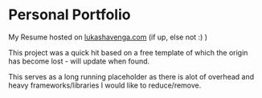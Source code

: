 # Personal Portfolio


My Resume hosted on [lukashavenga.com](http://lukashavenga.com) (if up, else not :) )

This project was a quick hit based on a free template of which the origin has become lost - will update when found.

This serves as a long running placeholder as there is alot of overhead and heavy frameworks/libraries I would like to reduce/remove.
